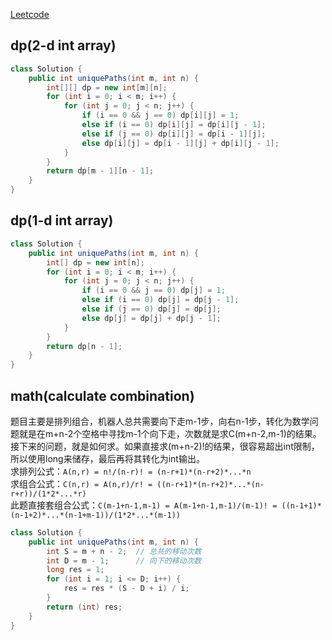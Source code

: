 [Leetcode](https://leetcode.com/problems/unique-paths/submissions/)

## dp(2-d int array)
```java
class Solution {
    public int uniquePaths(int m, int n) {
        int[][] dp = new int[m][n];
        for (int i = 0; i < m; i++) {
            for (int j = 0; j < n; j++) {
                if (i == 0 && j == 0) dp[i][j] = 1;
                else if (i == 0) dp[i][j] = dp[i][j - 1];
                else if (j == 0) dp[i][j] = dp[i - 1][j];
                else dp[i][j] = dp[i - 1][j] + dp[i][j - 1];
            }
        }
        return dp[m - 1][n - 1];
    }
}
```

## dp(1-d int array)
```java
class Solution {
    public int uniquePaths(int m, int n) {
        int[] dp = new int[n];
        for (int i = 0; i < m; i++) {
            for (int j = 0; j < n; j++) {
                if (i == 0 && j == 0) dp[j] = 1;
                else if (i == 0) dp[j] = dp[j - 1];
                else if (j == 0) dp[j] = dp[j];
                else dp[j] = dp[j] + dp[j - 1];
            }
        }
        return dp[n - 1];
    }
}
```

## math(calculate combination)
题目主要是排列组合，机器人总共需要向下走m-1步，向右n-1步，转化为数学问题就是在m+n-2个空格中寻找m-1个向下走，次数就是求C(m+n-2,m-1)的结果。
接下来的问题，就是如何求。如果直接求(m+n-2)!的结果，很容易超出int限制，所以使用long来储存，最后再将其转化为int输出。\
求排列公式：`A(n,r) = n!/(n-r)! = (n-r+1)*(n-r+2)*...*n`\
求组合公式：`C(n,r) = A(n,r)/r! = ((n-r+1)*(n-r+2)*...*(n-r+r))/(1*2*...*r)`\
此题直接套组合公式：`C(m-1+n-1,m-1) = A(m-1+n-1,m-1)/(m-1)! = ((n-1+1)*(n-1+2)*...*(n-1+m-1))/(1*2*...*(m-1))`
```java
class Solution {
    public int uniquePaths(int m, int n) {
        int S = m + n - 2;  // 总共的移动次数
        int D = m - 1;      // 向下的移动次数
        long res = 1;
        for (int i = 1; i <= D; i++) {
            res = res * (S - D + i) / i;
        }
        return (int) res;
    }
}
```
